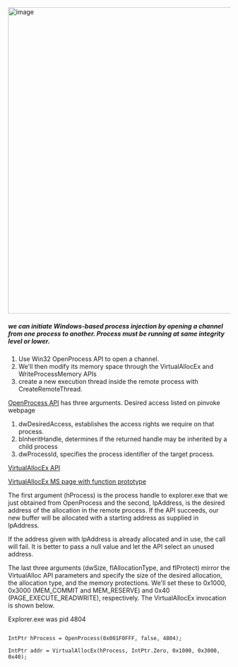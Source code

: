 <img width="1303" height="692" alt="image" src="https://github.com/user-attachments/assets/8c9b2509-cacf-419b-8ca8-d195c7e68c4b" />



##### we can initiate Windows-based process injection by opening a channel from one process to another. Process must be running at same integrity level or lower.    

1. Use Win32 OpenProcess API to open a channel. 
2. We'll then modify its memory space through the VirtualAllocEx and WriteProcessMemory APIs  
3. create a new execution thread inside the remote process with CreateRemoteThread.  

[OpenProcess API](http://pinvoke.net/default.aspx/kernel32/OpenProcess.html) has three arguments. Desired access listed on pinvoke webpage  
1. dwDesiredAccess, establishes the access rights we require on that process.  
2. bInheritHandle, determines if the returned handle may be inherited by a child process   
3. dwProcessId, specifies the process identifier of the target process. 

[VirtualAllocEx API](http://pinvoke.net/default.aspx/kernel32/VirtualAllocEx.html)

[VirtualAllocEx MS page with function prototype](https://learn.microsoft.com/en-us/windows/win32/api/memoryapi/nf-memoryapi-virtualallocex) 


The first argument (hProcess) is the process handle to explorer.exe that we just obtained from OpenProcess and the second, lpAddress, is the desired address of the allocation in the remote process. If the API succeeds, our new buffer will be allocated with a starting address as supplied in lpAddress.

If the address given with lpAddress is already allocated and in use, the call will fail. It is better to pass a null value and let the API select an unused address.

The last three arguments (dwSize, flAllocationType, and flProtect) mirror the VirtualAlloc API parameters and specify the size of the desired allocation, the allocation type, and the memory protections. We'll set these to 0x1000, 0x3000 (MEM_COMMIT and MEM_RESERVE) and 0x40 (PAGE_EXECUTE_READWRITE), respectively. The VirtualAllocEx invocation is shown below.


Explorer.exe was pid 4804  


```Csharp

IntPtr hProcess = OpenProcess(0x001F0FFF, false, 4804);

IntPtr addr = VirtualAllocEx(hProcess, IntPtr.Zero, 0x1000, 0x3000, 0x40);

```
